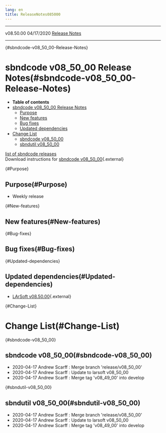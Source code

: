 ```yaml
---
lang: en
title: ReleaseNotes085000
---
```


  ----------- ------------ -- -- ------------------------------------------------------
  v08.50.00   04/17/2020         [Release Notes](ReleaseNotes085000.html)
  ----------- ------------ -- -- ------------------------------------------------------

{#sbndcode-v08_50_00-Release-Notes}

sbndcode v08\_50\_00 Release Notes(#sbndcode-v08_50_00-Release-Notes)
======================================================================================

-   **Table of contents**
-   [sbndcode v08\_50\_00 Release
    Notes](#sbndcode-v08_50_00-Release-Notes)
    -   [Purpose](#Purpose)
    -   [New features](#New-features)
    -   [Bug fixes](#Bug-fixes)
    -   [Updated dependencies](#Updated-dependencies)
-   [Change List](#Change-List)
    -   [sbndcode v08\_50\_00](#sbndcode-v08_50_00)
    -   [sbndutil v08\_50\_00](#sbndutil-v08_50_00)

[list of sbndcode
releases](List_of_SBND_code_releases.html)\
Download instructions for [sbndcode
v08\_50\_00](http://scisoft.fnal.gov/scisoft/bundles/sbnd/v08_50_00/sbndcode-v08_50_00.html){.external}

{#Purpose}

Purpose(#Purpose)
----------------------------------

-   Weekly release

{#New-features}

New features(#New-features)
--------------------------------------------

{#Bug-fixes}

Bug fixes(#Bug-fixes)
--------------------------------------

{#Updated-dependencies}

Updated dependencies(#Updated-dependencies)
------------------------------------------------------------

-   [LArSoft
    v08.50.00](https://cdcvs.fnal.gov/redmine/projects/larsoft/wiki/ReleaseNotes085000){.external}

{#Change-List}

Change List(#Change-List)
==========================================

{#sbndcode-v08_50_00}

sbndcode v08\_50\_00(#sbndcode-v08_50_00)
----------------------------------------------------------

-   2020-04-17 Andrew Scarff : Merge branch \'release/v08\_50\_00\'
-   2020-04-17 Andrew Scarff : Update to larsoft v08\_50\_00
-   2020-04-17 Andrew Scarff : Merge tag \'v08\_49\_00\' into develop

{#sbndutil-v08_50_00}

sbndutil v08\_50\_00(#sbndutil-v08_50_00)
----------------------------------------------------------

-   2020-04-17 Andrew Scarff : Merge branch \'release/v08\_50\_00\'
-   2020-04-17 Andrew Scarff : Update to larsoft v08\_50\_00
-   2020-04-17 Andrew Scarff : Merge tag \'v08\_49\_00\' into develop
